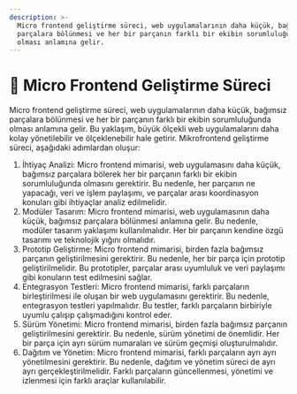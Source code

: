 ```yaml
---
description: >-
  Micro frontend geliştirme süreci, web uygulamalarının daha küçük, bağımsız
  parçalara bölünmesi ve her bir parçanın farklı bir ekibin sorumluluğunda
  olması anlamına gelir.
---
```


# 🎋 Micro Frontend Geliştirme Süreci

Micro frontend geliştirme süreci, web uygulamalarının daha küçük, bağımsız parçalara bölünmesi ve her bir parçanın farklı bir ekibin sorumluluğunda olması anlamına gelir. Bu yaklaşım, büyük ölçekli web uygulamalarını daha kolay yönetilebilir ve ölçeklenebilir hale getirir. Mikrofrontend geliştirme süreci, aşağıdaki adımlardan oluşur:

1. İhtiyaç Analizi: Micro frontend mimarisi, web uygulamasını daha küçük, bağımsız parçalara bölerek her bir parçanın farklı bir ekibin sorumluluğunda olmasını gerektirir. Bu nedenle, her parçanın ne yapacağı, veri ve işlem paylaşımı, ve parçalar arası koordinasyon konuları gibi ihtiyaçlar analiz edilmelidir.
2. Modüler Tasarım: Micro frontend mimarisi, web uygulamasının daha küçük, bağımsız parçalara bölünmesi anlamına gelir. Bu nedenle, modüler tasarım yaklaşımı kullanılmalıdır. Her bir parçanın kendine özgü tasarımı ve teknolojik yığını olmalıdır.
3. Prototip Geliştirme: Micro frontend mimarisi, birden fazla bağımsız parçanın geliştirilmesini gerektirir. Bu nedenle, her bir parça için prototip geliştirilmelidir. Bu prototipler, parçalar arası uyumluluk ve veri paylaşımı gibi konuların test edilmesini sağlar.
4. Entegrasyon Testleri: Micro frontend mimarisi, farklı parçaların birleştirilmesi ile oluşan bir web uygulamasını gerektirir. Bu nedenle, entegrasyon testleri yapılmalıdır. Bu testler, farklı parçaların birbiriyle uyumlu çalışıp çalışmadığını kontrol eder.
5. Sürüm Yönetimi: Micro frontend mimarisi, birden fazla bağımsız parçanın geliştirilmesini gerektirir. Bu nedenle, sürüm yönetimi de önemlidir. Her bir parça için ayrı sürüm numaraları ve sürüm geçmişi oluşturulmalıdır.
6. Dağıtım ve Yönetim: Micro frontend mimarisi, farklı parçaların ayrı ayrı yönetilmesini gerektirir. Bu nedenle, dağıtım ve yönetim süreci de ayrı ayrı gerçekleştirilmelidir. Farklı parçaların güncellenmesi, yönetimi ve izlenmesi için farklı araçlar kullanılabilir.
